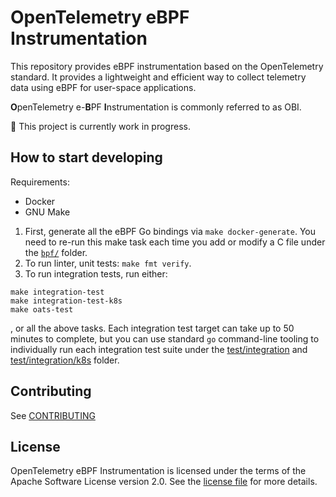# OpenTelemetry eBPF Instrumentation

This repository provides eBPF instrumentation based on the OpenTelemetry standard.
It provides a lightweight and efficient way to collect telemetry data using eBPF for user-space applications.

**O**penTelemetry e-**B**PF **I**nstrumentation is commonly referred to as OBI.

:construction: This project is currently work in progress.

## How to start developing

Requirements:

* Docker
* GNU Make

1. First, generate all the eBPF Go bindings via `make docker-generate`. You need to re-run this make task
   each time you add or modify a C file under the [`bpf/`](./bpf) folder.
2. To run linter, unit tests: `make fmt verify`.
3. To run integration tests, run either:

```
make integration-test
make integration-test-k8s
make oats-test
```

, or all the above tasks. Each integration test target can take up to 50 minutes to complete, but you can
use standard `go` command-line tooling to individually run each integration test suite under
the [test/integration](./test/integration) and [test/integration/k8s](./test/integration/k8s) folder.

## Contributing

See [CONTRIBUTING](CONTRIBUTING.md)

## License

OpenTelemetry eBPF Instrumentation is licensed under the terms of the Apache Software License version 2.0.
See the [license file](./LICENSE) for more details.
